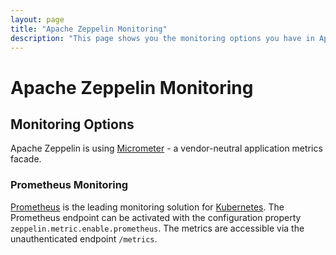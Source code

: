 ```yaml
---
layout: page
title: "Apache Zeppelin Monitoring"
description: "This page shows you the monitoring options you have in Apache Zeppelin"
---
```

<!--
Licensed under the Apache License, Version 2.0 (the "License");
you may not use this file except in compliance with the License.
You may obtain a copy of the License at

http://www.apache.org/licenses/LICENSE-2.0

Unless required by applicable law or agreed to in writing, software
distributed under the License is distributed on an "AS IS" BASIS,
WITHOUT WARRANTIES OR CONDITIONS OF ANY KIND, either express or implied.
See the License for the specific language governing permissions and
limitations under the License.
-->
# Apache Zeppelin Monitoring

<div id="toc"></div>

## Monitoring Options

Apache Zeppelin is using [Micrometer](https://micrometer.io/) - a vendor-neutral application metrics facade.

### Prometheus Monitoring

[Prometheus](https://prometheus.io/) is the leading monitoring solution for [Kubernetes](https://kubernetes.io/). The Prometheus endpoint can be activated with the configuration property `zeppelin.metric.enable.prometheus`. The metrics are accessible via the unauthenticated endpoint `/metrics`.
